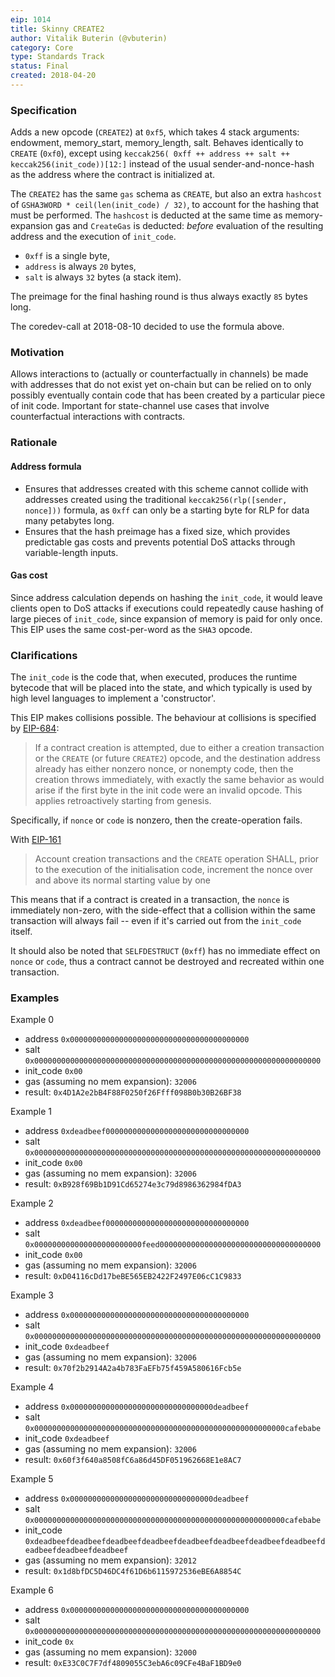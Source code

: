 ```yaml
---
eip: 1014
title: Skinny CREATE2
author: Vitalik Buterin (@vbuterin)
category: Core
type: Standards Track
status: Final
created: 2018-04-20
---
```


### Specification

Adds a new opcode (`CREATE2`) at `0xf5`, which takes 4 stack arguments: endowment, memory_start, memory_length, salt. Behaves identically to `CREATE` (`0xf0`), except using `keccak256( 0xff ++ address ++ salt ++ keccak256(init_code))[12:]` instead of the usual sender-and-nonce-hash as the address where the contract is initialized at.

The `CREATE2` has the same `gas` schema as `CREATE`, but also an extra `hashcost` of `GSHA3WORD * ceil(len(init_code) / 32)`, to account for the hashing that must be performed. The `hashcost` is deducted at the same time as memory-expansion gas and `CreateGas` is deducted: _before_ evaluation of the resulting address and the execution of `init_code`.

- `0xff` is a single byte, 
- `address` is always `20` bytes, 
- `salt` is always `32` bytes (a stack item). 

The preimage for the final hashing round is thus always exactly `85` bytes long.

The coredev-call at 2018-08-10 decided to use the formula above. 


### Motivation

Allows interactions to (actually or counterfactually in channels) be made with addresses that do not exist yet on-chain but can be relied on to only possibly eventually contain code that has been created by a particular piece of init code. Important for state-channel use cases that involve counterfactual interactions with contracts.

### Rationale

#### Address formula

* Ensures that addresses created with this scheme cannot collide with addresses created using the traditional `keccak256(rlp([sender, nonce]))` formula, as `0xff` can only be a starting byte for RLP for data many petabytes long.
* Ensures that the hash preimage has a fixed size, which provides predictable gas costs and prevents potential DoS attacks through variable-length inputs.

#### Gas cost

Since address calculation depends on hashing the `init_code`, it would leave clients open to DoS attacks if executions could repeatedly cause hashing of large pieces of `init_code`, since expansion of memory is paid for only once. This EIP uses the same cost-per-word as the `SHA3` opcode. 

### Clarifications

The `init_code` is the code that, when executed, produces the runtime bytecode that will be placed into the state, and which typically is used by high level languages to implement a 'constructor'.

This EIP makes collisions possible. The behaviour at collisions is specified by [EIP-684](https://github.com/ethereum/EIPs/issues/684):

> If a contract creation is attempted, due to either a creation transaction or the `CREATE` (or future `CREATE2`) opcode, and the destination address already has either nonzero nonce, or nonempty code, then the creation throws immediately, with exactly the same behavior as would arise if the first byte in the init code were an invalid opcode. This applies retroactively starting from genesis.

Specifically, if `nonce` or `code` is nonzero, then the create-operation fails. 

With [EIP-161](./eip-161.md) 

> Account creation transactions and the `CREATE` operation SHALL, prior to the execution of the initialisation code, increment the nonce over and above its normal starting value by one

This means that if a contract is created in a transaction, the `nonce` is immediately non-zero, with the side-effect that a collision within the same transaction will always fail -- even if it's carried out from the `init_code` itself.

It should also be noted that `SELFDESTRUCT` (`0xff`) has no immediate effect on `nonce` or `code`, thus a contract cannot be destroyed and recreated within one transaction.

### Examples

Example 0
* address `0x0000000000000000000000000000000000000000`
* salt `0x0000000000000000000000000000000000000000000000000000000000000000`
* init_code `0x00`
* gas (assuming no mem expansion): `32006`
* result: `0x4D1A2e2bB4F88F0250f26Ffff098B0b30B26BF38`

Example 1
* address `0xdeadbeef00000000000000000000000000000000`
* salt `0x0000000000000000000000000000000000000000000000000000000000000000`
* init_code `0x00`
* gas (assuming no mem expansion): `32006`
* result: `0xB928f69Bb1D91Cd65274e3c79d8986362984fDA3`

Example 2
* address `0xdeadbeef00000000000000000000000000000000`
* salt `0x000000000000000000000000feed000000000000000000000000000000000000`
* init_code `0x00`
* gas (assuming no mem expansion): `32006`
* result: `0xD04116cDd17beBE565EB2422F2497E06cC1C9833`

Example 3
* address `0x0000000000000000000000000000000000000000`
* salt `0x0000000000000000000000000000000000000000000000000000000000000000`
* init_code `0xdeadbeef`
* gas (assuming no mem expansion): `32006`
* result: `0x70f2b2914A2a4b783FaEFb75f459A580616Fcb5e`

Example 4
* address `0x00000000000000000000000000000000deadbeef`
* salt `0x00000000000000000000000000000000000000000000000000000000cafebabe`
* init_code `0xdeadbeef`
* gas (assuming no mem expansion): `32006`
* result: `0x60f3f640a8508fC6a86d45DF051962668E1e8AC7`

Example 5
* address `0x00000000000000000000000000000000deadbeef`
* salt `0x00000000000000000000000000000000000000000000000000000000cafebabe`
* init_code `0xdeadbeefdeadbeefdeadbeefdeadbeefdeadbeefdeadbeefdeadbeefdeadbeefdeadbeefdeadbeefdeadbeef`
* gas (assuming no mem expansion): `32012`
* result: `0x1d8bfDC5D46DC4f61D6b6115972536eBE6A8854C`

Example 6
* address `0x0000000000000000000000000000000000000000`
* salt `0x0000000000000000000000000000000000000000000000000000000000000000`
* init_code `0x`
* gas (assuming no mem expansion): `32000`
* result: `0xE33C0C7F7df4809055C3ebA6c09CFe4BaF1BD9e0`


